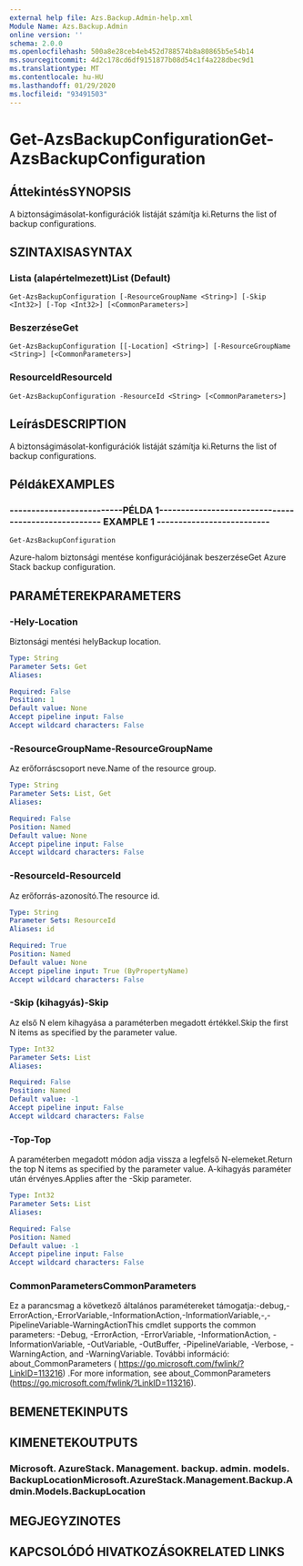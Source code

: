 ```yaml
---
external help file: Azs.Backup.Admin-help.xml
Module Name: Azs.Backup.Admin
online version: ''
schema: 2.0.0
ms.openlocfilehash: 500a8e28ceb4eb452d788574b8a80865b5e54b14
ms.sourcegitcommit: 4d2c178cd6df9151877b08d54c1f4a228dbec9d1
ms.translationtype: MT
ms.contentlocale: hu-HU
ms.lasthandoff: 01/29/2020
ms.locfileid: "93491503"
---
```

# <span data-ttu-id="d88a6-101">Get-AzsBackupConfiguration</span><span class="sxs-lookup"><span data-stu-id="d88a6-101">Get-AzsBackupConfiguration</span></span>

## <span data-ttu-id="d88a6-102">Áttekintés</span><span class="sxs-lookup"><span data-stu-id="d88a6-102">SYNOPSIS</span></span>
<span data-ttu-id="d88a6-103">A biztonságimásolat-konfigurációk listáját számítja ki.</span><span class="sxs-lookup"><span data-stu-id="d88a6-103">Returns the list of backup configurations.</span></span>

## <span data-ttu-id="d88a6-104">SZINTAXISA</span><span class="sxs-lookup"><span data-stu-id="d88a6-104">SYNTAX</span></span>

### <span data-ttu-id="d88a6-105">Lista (alapértelmezett)</span><span class="sxs-lookup"><span data-stu-id="d88a6-105">List (Default)</span></span>
```
Get-AzsBackupConfiguration [-ResourceGroupName <String>] [-Skip <Int32>] [-Top <Int32>] [<CommonParameters>]
```

### <span data-ttu-id="d88a6-106">Beszerzése</span><span class="sxs-lookup"><span data-stu-id="d88a6-106">Get</span></span>
```
Get-AzsBackupConfiguration [[-Location] <String>] [-ResourceGroupName <String>] [<CommonParameters>]
```

### <span data-ttu-id="d88a6-107">ResourceId</span><span class="sxs-lookup"><span data-stu-id="d88a6-107">ResourceId</span></span>
```
Get-AzsBackupConfiguration -ResourceId <String> [<CommonParameters>]
```

## <span data-ttu-id="d88a6-108">Leírás</span><span class="sxs-lookup"><span data-stu-id="d88a6-108">DESCRIPTION</span></span>
<span data-ttu-id="d88a6-109">A biztonságimásolat-konfigurációk listáját számítja ki.</span><span class="sxs-lookup"><span data-stu-id="d88a6-109">Returns the list of backup configurations.</span></span>

## <span data-ttu-id="d88a6-110">Példák</span><span class="sxs-lookup"><span data-stu-id="d88a6-110">EXAMPLES</span></span>

### <span data-ttu-id="d88a6-111">--------------------------PÉLDA 1--------------------------</span><span class="sxs-lookup"><span data-stu-id="d88a6-111">-------------------------- EXAMPLE 1 --------------------------</span></span>
```
Get-AzsBackupConfiguration
```

<span data-ttu-id="d88a6-112">Azure-halom biztonsági mentése konfigurációjának beszerzése</span><span class="sxs-lookup"><span data-stu-id="d88a6-112">Get Azure Stack backup configuration.</span></span>

## <span data-ttu-id="d88a6-113">PARAMÉTEREK</span><span class="sxs-lookup"><span data-stu-id="d88a6-113">PARAMETERS</span></span>

### <span data-ttu-id="d88a6-114">-Hely</span><span class="sxs-lookup"><span data-stu-id="d88a6-114">-Location</span></span>
<span data-ttu-id="d88a6-115">Biztonsági mentési hely</span><span class="sxs-lookup"><span data-stu-id="d88a6-115">Backup location.</span></span>

```yaml
Type: String
Parameter Sets: Get
Aliases: 

Required: False
Position: 1
Default value: None
Accept pipeline input: False
Accept wildcard characters: False
```

### <span data-ttu-id="d88a6-116">-ResourceGroupName</span><span class="sxs-lookup"><span data-stu-id="d88a6-116">-ResourceGroupName</span></span>
<span data-ttu-id="d88a6-117">Az erőforráscsoport neve.</span><span class="sxs-lookup"><span data-stu-id="d88a6-117">Name of the resource group.</span></span>

```yaml
Type: String
Parameter Sets: List, Get
Aliases: 

Required: False
Position: Named
Default value: None
Accept pipeline input: False
Accept wildcard characters: False
```

### <span data-ttu-id="d88a6-118">-ResourceId</span><span class="sxs-lookup"><span data-stu-id="d88a6-118">-ResourceId</span></span>
<span data-ttu-id="d88a6-119">Az erőforrás-azonosító.</span><span class="sxs-lookup"><span data-stu-id="d88a6-119">The resource id.</span></span>

```yaml
Type: String
Parameter Sets: ResourceId
Aliases: id

Required: True
Position: Named
Default value: None
Accept pipeline input: True (ByPropertyName)
Accept wildcard characters: False
```

### <span data-ttu-id="d88a6-120">-Skip (kihagyás)</span><span class="sxs-lookup"><span data-stu-id="d88a6-120">-Skip</span></span>
<span data-ttu-id="d88a6-121">Az első N elem kihagyása a paraméterben megadott értékkel.</span><span class="sxs-lookup"><span data-stu-id="d88a6-121">Skip the first N items as specified by the parameter value.</span></span>

```yaml
Type: Int32
Parameter Sets: List
Aliases: 

Required: False
Position: Named
Default value: -1
Accept pipeline input: False
Accept wildcard characters: False
```

### <span data-ttu-id="d88a6-122">-Top</span><span class="sxs-lookup"><span data-stu-id="d88a6-122">-Top</span></span>
<span data-ttu-id="d88a6-123">A paraméterben megadott módon adja vissza a legfelső N-elemeket.</span><span class="sxs-lookup"><span data-stu-id="d88a6-123">Return the top N items as specified by the parameter value.</span></span>
<span data-ttu-id="d88a6-124">A-kihagyás paraméter után érvényes.</span><span class="sxs-lookup"><span data-stu-id="d88a6-124">Applies after the -Skip parameter.</span></span>

```yaml
Type: Int32
Parameter Sets: List
Aliases: 

Required: False
Position: Named
Default value: -1
Accept pipeline input: False
Accept wildcard characters: False
```

### <span data-ttu-id="d88a6-125">CommonParameters</span><span class="sxs-lookup"><span data-stu-id="d88a6-125">CommonParameters</span></span>
<span data-ttu-id="d88a6-126">Ez a parancsmag a következő általános paramétereket támogatja:-debug,-ErrorAction,-ErrorVariable,-InformationAction,-InformationVariable,-,-PipelineVariable-WarningAction</span><span class="sxs-lookup"><span data-stu-id="d88a6-126">This cmdlet supports the common parameters: -Debug, -ErrorAction, -ErrorVariable, -InformationAction, -InformationVariable, -OutVariable, -OutBuffer, -PipelineVariable, -Verbose, -WarningAction, and -WarningVariable.</span></span> <span data-ttu-id="d88a6-127">További információ: about_CommonParameters ( https://go.microsoft.com/fwlink/?LinkID=113216) .</span><span class="sxs-lookup"><span data-stu-id="d88a6-127">For more information, see about_CommonParameters (https://go.microsoft.com/fwlink/?LinkID=113216).</span></span>

## <span data-ttu-id="d88a6-128">BEMENETEK</span><span class="sxs-lookup"><span data-stu-id="d88a6-128">INPUTS</span></span>

## <span data-ttu-id="d88a6-129">KIMENETEK</span><span class="sxs-lookup"><span data-stu-id="d88a6-129">OUTPUTS</span></span>

### <span data-ttu-id="d88a6-130">Microsoft. AzureStack. Management. backup. admin. models. BackupLocation</span><span class="sxs-lookup"><span data-stu-id="d88a6-130">Microsoft.AzureStack.Management.Backup.Admin.Models.BackupLocation</span></span>

## <span data-ttu-id="d88a6-131">MEGJEGYZI</span><span class="sxs-lookup"><span data-stu-id="d88a6-131">NOTES</span></span>

## <span data-ttu-id="d88a6-132">KAPCSOLÓDÓ HIVATKOZÁSOK</span><span class="sxs-lookup"><span data-stu-id="d88a6-132">RELATED LINKS</span></span>

